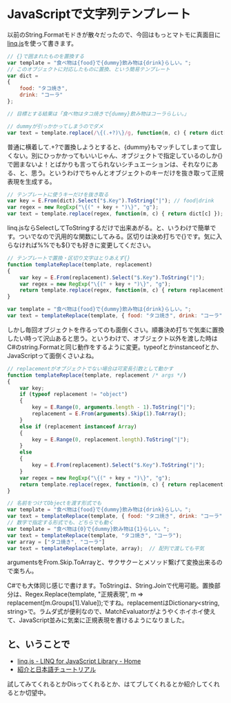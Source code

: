# JavaScriptで文字列テンプレート

以前のString.Formatモドきが散々だったので、今回はもっとマトモに真面目に[linq.js](http://linqjs.codeplex.com/ "linq.js - LINQ for JavaScript Library - Home")を使って書きます。

```javascript
// {}で囲まれたものを置換する
var template = "食べ物は{food}で{dummy}飲み物は{drink}らしい。";
// このオブジェクトに対応したものに置換、という簡易テンプレート
var dict =
{
    food: "タコ焼き",
    drink: "コーラ"
};

// 目標とする結果は「食べ物はタコ焼きで{dummy}飲み物はコーラらしい。」

// dummyが引っかかってしまうのでダメ
var text = template.replace(/\{(.+?)\}/g, function(m, c) { return dict[c] });
```

普通に横着して.+?で置換しようとすると、{dummy}もマッチしてしまって宜しくない。別にひっかかってもいいじゃん、オブジェクトで指定しているのしか{}で囲まないよ！とばかりも言ってられないシチュエーションは、それなりにある、と、思う。というわけでちゃんとオブジェクトのキーだけを抜き取って正規表現を生成する。

```javascript
// テンプレートに使うキーだけを抜き取る
var key = E.From(dict).Select("$.Key").ToString("|"); // food|drink
var regex = new RegExp("\{(" + key + ")\}", "g");
var text = template.replace(regex, function(m, c) { return dict[c] });
```

linq.jsならSelectしてToStringするだけで出来あがる。と、いうわけで簡単です。ついでなので汎用的な関数にしてみる。区切りは決め打ちで{}です。気に入らなければ%%でも${}でも好きに変更してください。

```javascript
// テンプレートで置換・区切り文字はとりあえず{}
function templateReplace(template, replacement)
{
    var key = E.From(replacement).Select("$.Key").ToString("|");
    var regex = new RegExp("\{(" + key + ")\}", "g");
    return template.replace(regex, function(m, c) { return replacement[c] });
}

var template = "食べ物は{food}で{dummy}飲み物は{drink}らしい。";
var text = templateReplace(template, { food: "タコ焼き", drink: "コーラ" });
```

しかし毎回オブジェクトを作るってのも面倒くさい。順番決め打ちで気楽に置換したい時って沢山あると思う。というわけで、オブジェクト以外を渡した時はC#のstring.Formatと同じ動作をするように変更。typeofとかinstanceofとか、JavaScriptって面倒くさいよね。

```javascript
// replacementがオブジェクトでない場合は可変長引数として動かす
function templateReplace(template, replacement /* args */)
{
    var key;
    if (typeof replacement != "object")
    {
        key = E.Range(0, arguments.length - 1).ToString("|");
        replacement = E.From(arguments).Skip(1).ToArray();
    }
    else if (replacement instanceof Array)
    {
        key = E.Range(0, replacement.length).ToString("|");
    }
    else
    {
        key = E.From(replacement).Select("$.Key").ToString("|");
    }
    var regex = new RegExp("\{(" + key + ")\}", "g");
    return template.replace(regex, function(m, c) { return replacement[c] });
}

// 名前をつけてObjectを渡す形式でも
var template = "食べ物は{food}で{dummy}飲み物は{drink}らしい。";
var text = templateReplace(template, { food: "タコ焼き", drink: "コーラ" });
// 数字で指定する形式でも、どちらでも動く
var template = "食べ物は{0}で{dummy}飲み物は{1}らしい。";
var text = templateReplace(template, "タコ焼き", "コーラ");
var array = ["タコ焼き", "コーラ"]
var text = templateReplace(template, array);  // 配列で渡しても平気
```

argumentsをFrom.Skip.ToArrayと、サクサクーとメソッド繋げて変換出来るので楽ちん。

C#でも大体同じ感じで書けます。ToStringは、String.Joinで代用可能。置換部分は、Regex.Replace(template, "正規表現", m => replacement[m.Groups[1].Value]);ですね。replacementはDictionary&lt;string, string>で。ラムダ式が便利なので、MatchEvaluatorがようやくホイホイ使えて、JavaScript並みに気楽に正規表現を書けるようになりました。

と、いうことで
---
* [linq.js - LINQ for JavaScript Library - Home](http://linqjs.codeplex.com/)
* [紹介と日本語チュートリアル](http://neue.cc/2009/04/04_145.html "neue cc - linq.js - JavaScript用LINQライブラリ")

試してみてくれるとかDisってくれるとか、はてブしてくれるとか紹介してくれるとか切望中。